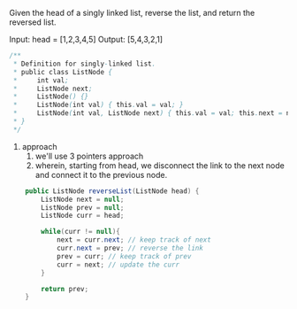Given the head of a singly linked list, reverse the list, and return the reversed list.

Input: head = [1,2,3,4,5]
Output: [5,4,3,2,1]

```java
/**
 * Definition for singly-linked list.
 * public class ListNode {
 *     int val;
 *     ListNode next;
 *     ListNode() {}
 *     ListNode(int val) { this.val = val; }
 *     ListNode(int val, ListNode next) { this.val = val; this.next = next; }
 * }
 */
```

1. approach
   1. we'll use 3 pointers approach
   2. wherein, starting from head, we disconnect the link to the next node and connect it to the previous node.

```java
    public ListNode reverseList(ListNode head) {
        ListNode next = null;
        ListNode prev = null;
        ListNode curr = head;

        while(curr != null){
            next = curr.next; // keep track of next
            curr.next = prev; // reverse the link
            prev = curr; // keep track of prev
            curr = next; // update the curr
        }

        return prev;
    }
```
